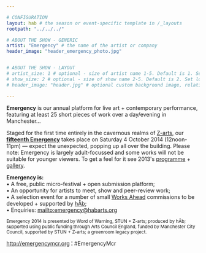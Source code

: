 ```yaml
---

# CONFIGURATION
layout: hab # the season or event-specific template in /_layouts
rootpath: "../../../"

# ABOUT THE SHOW - GENERIC
artist: "Emergency" # the name of the artist or company
header_image: "header_emergency_photo.jpg"   


# ABOUT THE SHOW - LAYOUT
# artist_size: 1 # optional - size of artist name 1-5. Default is 1. Set longer names to lower values
# show_size: 2 # optional - size of show name 2-5. Default is 2. Set longer names to lower values
# header_image: "header.jpg" # optional custom background image, relative to current page

---
```

**Emergency** is our annual platform for live art + contemporary performance, featuring at least 25 short pieces of work over a day/evening in Manchester… 
             
Staged for the first time entirely in the cavernous realms of [Z-arts](http://www.z-arts.org/about-us/getting-here), our **[fifteenth Emergency](/current/2014-emergency)** takes place on Saturday 4 October 2014 (12noon-11pm) — expect the unexpected, popping up all over the building. Please note: Emergency is largely adult-focussed and some works will not be suitable for younger viewers. To get a feel for it see 2013's [programme](/archive/2013-emergency) + [gallery](/galleries/2013-emergency).        
      
**Emergency is:**    
• A free, public micro-festival + open submission platform;   
• An opportunity for artists to meet, show and peer-review work;      
• A selection event for a number of small [Works Ahead](/hab/worksahead) commissions to be developed + supported by [hÅb](/hab);            
• Enquiries: <mailto:emergency@habarts.org>        
        
<small>Emergency 2014 is presented by Word of Warning, STUN + Z-arts; produced by hÅb; supported using public funding through Arts Council England, funded by Manchester City Council, supported by STUN + Z-arts; a greenroom legacy project.</small>        
        
<http://emergencymcr.org> ¦ #EmergencyMcr
